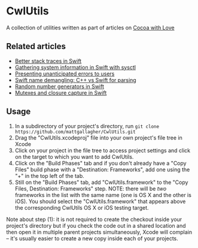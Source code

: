 # CwlUtils

A collection of utilities written as part of articles on [Cocoa with Love](http://cocoawithlove.com)

## Related articles

* [Better stack traces in Swift](http://cocoawithlove.com/blog/2016/02/28/stack-traces-in-swift.html)
* [Gathering system information in Swift with sysctl](http://www.cocoawithlove.com/blog/2016/03/08/swift-wrapper-for-sysctl.html)
* [Presenting unanticipated errors to users](http://www.cocoawithlove.com/blog/2016/04/14/error-recovery-attempter.html)
* [Swift name demangling: C++ vs Swift for parsing](http://www.cocoawithlove.com/blog/2016/05/01/swift-name-demangling.html)
* [Random number generators in Swift](http://www.cocoawithlove.com/blog/2016/05/19/random-numbers.html)
* [Mutexes and closure capture in Swift](http://www.cocoawithlove.com/blog/2016/06/02/threads-and-mutexes.html)

## Usage

1. In a subdirectory of your project's directory, run `git clone https://github.com/mattgallagher/CwlUtils.git`
2. Drag the "CwlUtils.xcodeproj" file into your own project's file tree in Xcode
3. Click on your project in the file tree to access project settings and click on the target to which you want to add CwlUtils.
4. Click on the "Build Phases" tab and if you don't already have a "Copy Files" build phase with a "Destination: Frameworks", add one using the "+" in the top left of the tab.
5. Still on the "Build Phases" tab, add "CwlUtils.framework" to the "Copy Files, Destination: Frameworks" step. NOTE: there will be *two* frameworks in the list with the same name (one is OS X and the other is iOS). You should select the "CwlUtils.framework" that appears above the corresponding CwlUtils OS X or iOS testing target.

Note about step (1): it is not required to create the checkout inside your project's directory but if you check the code out in a shared location and then open it in multiple parent projects simultaneously, Xcode will complain – it's usually easier to create a new copy inside each of your projects.
